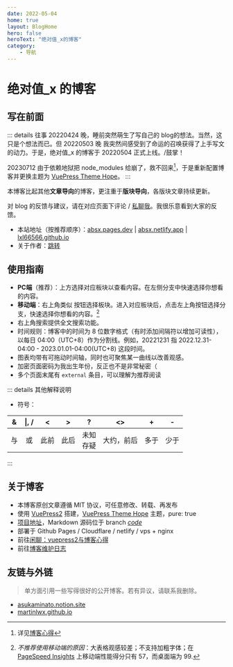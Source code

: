 ```yaml
---
date: 2022-05-04
home: true
layout: BlogHome
hero: false
heroText: "绝对值_x的博客"
category:
    - 导航
---
```

# 绝对值_x 的博客
## 写在前面
::: details 往事
20220424 晚，睡前突然萌生了写自己的 blog的想法。当然，这只是个想法而已。但 20220503 晚 我突然间<span class="heimu" title="你知道的太多了">感受到了命运的召唤</span>获得了上手写文的动力。于是，绝对值_x 的博客于 20220504 正式上线。/鼓掌！

20230712 由于依赖地狱把 node_modules 给崩了，救不回来[^1]，于是重新配置博客并更换主题为 [VuePress Theme Hope](https://theme-hope.vuejs.press/zh/)。
:::
[^1]: 详见[博客心得](./gossip/withvuepress2.md#vuepress2与博客心得)

本博客比起其他**文章导向**的博客，更注重于**版块导向**，各版块文章持续更新。

对 blog 的反馈与建议，请在对应页面下评论 / [私聊我](./gossip/author.md#社交)。我很乐意看到大家的反馈。

* 本站地址（按推荐顺序）：[absx.pages.dev](https://absx.pages.dev) | [absx.netlify.app](https://absx.netlify.app) | [lxl66566.github.io](https://lxl66566.github.io)
* 关于作者：[跳转](./gossip/author.md)
## 使用指南
* <HopeIcon icon="computer"/> **PC端**（推荐）：上方选择对应板块以查看内容。在左侧分支中快速选择你想看的内容。
* <HopeIcon icon="mobile"/> **移动端**：右上角类似 <HopeIcon icon="context"/> 按钮选择板块。进入对应板块后，点击左上角按钮选择分支，快速选择你想看的内容。[^2]
* 右上角搜索提供全文搜索功能。
* 时间规则：博客中的时间为 8 位数字格式（有时添加间隔符以增加可读性），以每日 04:00（UTC+8）作为分割线。例如，20221231 指 2022.12.31-04:00 - 2023.01.01-04:00(UTC+8) 这段时间。
* 图表均带有可拖动时间轴，同时也可聚焦某一曲线以改善观感。
* 加密页面密码为我出生年份，反正也不是非常秘密（
* 多个页面末尾有 `external` 条目，可以理解为推荐阅读
[^2]: *不推荐使用移动端的原因*：大表格观感较差；不支持加粗字体；在 [PageSpeed Insights](./farraginous/recommend_websites.md#工具) 上移动端性能得分只有 57，而桌面端为 99.

::: details 其他解释说明
* 符号：

|&|\|, /|<|>|?|<>|+|-|
| :-: | :-: | :-: | :-: | :-: | :-: | :-: | :-: |
|与|或|此前|此后|未知<br/>存疑|大约，前后|多于|少于|

:::
## 关于博客
* 本博客原创文章遵循 MIT 协议，可任意修改、转载、再发布
* 使用 [VuePress2](https://v2.vuepress.vuejs.org/zh/) 搭建，[VuePress Theme Hope](https://theme-hope.vuejs.press/zh/) 主题，pure: true
* [项目地址](https://github.com/lxl66566/lxl66566.github.io)，Markdown 源码位于 branch *[code](https://github.com/lxl66566/lxl66566.github.io/tree/code)*
* 部署于 Github Pages / Cloudflare / netlify / vps + nginx
* 前往[闲聊：vuepress2与博客心得](./gossip/withvuepress2.md)
* 前往[博客维护日志](./farraginous/log.md)
## 友链与外链
> 单方面引用一些写得很好的公开博客。若有异议，请联系我删除。
* [asukaminato.notion.site](https://asukaminato.notion.site/asukaminato/Blog-3c0df75d3d8b471ab67e97ecc82e10a4)
* [martinlwx.github.io](https://martinlwx.github.io/zh-cn/)